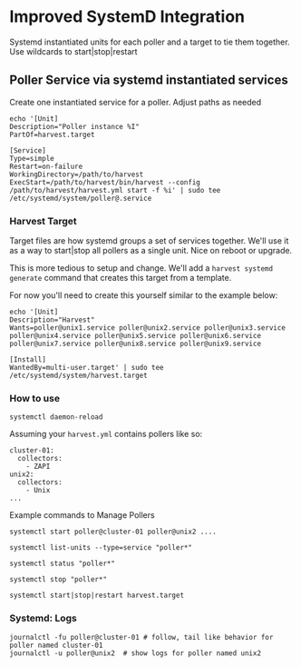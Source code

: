 # Improved SystemD Integration

Systemd instantiated units for each poller and a target to tie them together. Use wildcards to start|stop|restart

## Poller Service via systemd instantiated services

Create one instantiated service for a poller. Adjust paths as needed

```
echo '[Unit]
Description="Poller instance %I"
PartOf=harvest.target

[Service]
Type=simple
Restart=on-failure 
WorkingDirectory=/path/to/harvest
ExecStart=/path/to/harvest/bin/harvest --config /path/to/harvest/harvest.yml start -f %i' | sudo tee /etc/systemd/system/poller@.service
```

### Harvest Target

Target files are how systemd groups a set of services together. We'll use it as a way to start|stop all pollers as a single unit. Nice on reboot or upgrade.

This is more tedious to setup and change. We'll add a `harvest systemd generate` command that creates this target from a template.

For now you'll need to create this yourself similar to the example below:

```
echo '[Unit]
Description="Harvest"
Wants=poller@unix1.service poller@unix2.service poller@unix3.service poller@unix4.service poller@unix5.service poller@unix6.service poller@unix7.service poller@unix8.service poller@unix9.service

[Install]
WantedBy=multi-user.target' | sudo tee /etc/systemd/system/harvest.target                               
```

### How to use

`systemctl daemon-reload`

Assuming your `harvest.yml` contains pollers like so:

```
cluster-01:
  collectors:
    - ZAPI
unix2:
  collectors:
    - Unix
...
```

Example commands to Manage Pollers

```
systemctl start poller@cluster-01 poller@unix2 ....

systemctl list-units --type=service "poller*"

systemctl status "poller*"

systemctl stop "poller*"

systemctl start|stop|restart harvest.target

```

### Systemd: Logs

```
journalctl -fu poller@cluster-01 # follow, tail like behavior for poller named cluster-01
journalctl -u poller@unix2  # show logs for poller named unix2
```
